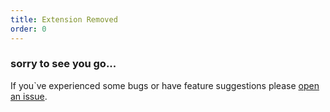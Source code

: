 ```yaml
---
title: Extension Removed
order: 0
---
```

### sorry to see you go...
If you`ve experienced some bugs or have feature suggestions please [open an issue](https://github.com/get-set-fetch/extension/issues/).

